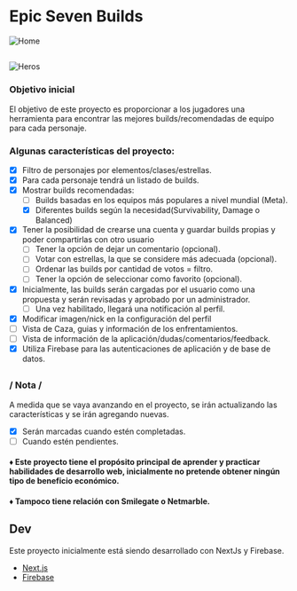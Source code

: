# Epic Seven Builds

![Home](https://github.com/GianGougeon/Epic7Builds/blob/main/Screenshots/home.png?raw=true) 
## 
![Heros](https://github.com/GianGougeon/Epic7Builds/blob/main/Screenshots/heros.png?raw=true)

### Objetivo inicial

El objetivo de este proyecto es proporcionar a los jugadores una herramienta para encontrar las mejores builds/recomendadas de equipo para cada personaje.


### Algunas características del proyecto:

- [x] Filtro de personajes por elementos/clases/estrellas.
- [x] Para cada personaje tendrá un listado de builds.
- [x] Mostrar builds recomendadas:
    * [ ] Builds basadas en los equipos más populares a nivel mundial (Meta).
    * [x] Diferentes builds según la necesidad(Survivability, Damage o Balanced)
- [x] Tener la posibilidad de crearse una cuenta y guardar builds propias y poder compartirlas con otro usuario
     * [ ] Tener la opción de dejar un comentario (opcional).
     * [ ] Votar con estrellas, la que se considere más adecuada (opcional). 
     * [ ] Ordenar las builds por cantidad de votos = filtro.
     * [ ] Tener la opción de seleccionar como favorito (opcional).
- [x] Inicialmente, las builds serán cargadas por el usuario como una propuesta y serán revisadas y aprobado por un administrador.
     * [ ] Una vez habilitado, llegará una notificación al perfil.
- [x] Modificar imagen/nick en la configuración del perfil
- [ ] Vista de Caza, guias y información de los enfrentamientos.
- [ ] Vista de información de la aplicación/dudas/comentarios/feedback.
- [x] Utiliza Firebase para las autenticaciones de aplicación y de base de datos.

## 

###  / Nota /
 A medida que se vaya avanzando en el proyecto, se irán actualizando las características y se irán agregando nuevas.
- [x] Serán marcadas cuando estén completadas.
- [ ] Cuando estén pendientes.

#### ♦ Este proyecto tiene el propósito principal de aprender y practicar habilidades de desarrollo web, inicialmente no pretende obtener ningún tipo de beneficio económico.

#### ♦ Tampoco tiene relación con Smilegate o Netmarble.

## Dev

Este proyecto inicialmente está siendo desarrollado con NextJs y Firebase. <br/>
- [Next.js](https://nextjs.org/)  <br/>
- [Firebase](https://firebase.google.com/)